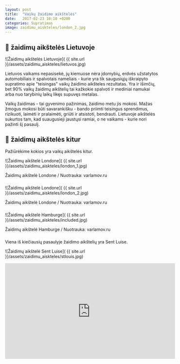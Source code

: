 ```yaml
---
layout: post
title:  "Vaikų žaidimo aikštelės"
date:   2017-02-23 10:10 +0200
categories: Supratimas
image: zaidimu_aiskteles/london_2.jpg
---
```


## 💩 žaidimų aikštelės Lietuvoje

![Žaidimų aikštelės Lietuvoje]( {{ site.url }}/assets/zaidimu_aiskteles/lietuvos.jpg)


Lietuvos vaikams nepasisekė, jų kiemuose nėra įdomybių, erdvės užstatytos automobiliais ir spalvotais nameliais - kurie yra tik saugusiųjų iškraipyto supratimo
apie "teisingas" vaikų žaidimo aikšteles rezultatas. 
Yra ir išimčių, bet 90% vaikų žaidimų aikštelių tai kažkokie spalvoti ir mediniai namukai arba nuo tarybinių laikų likęs supuvęs metalas.

Vaikų žaidimas  - tai gyvenimo pažinimas, žaidimo metu jis mokosi. Mažas žmogus mokosi būti savarankišku - bando priimti teisingus sprendimus, rizikuoti, laimėti ir pralaimėti, griūti ir atsistoti, bendrauti. Lietuvoje aikštelės sukurtos tam, kad suaugusieji jaustųsi ramiai, o ne vaikams - kurie nori pažinti šį pasaulį.

## 🍬 žaidimų aikštelės kitur

Pažiūrėkime kokios yra vaikų aikštelės kitur.

![Žaidimų aikštelė Londone]( {{ site.url }}/assets/zaidimu_aiskteles/london_1.jpg)
<div class="lighter smaller" style="margin:0 0 24px;">Žaidimų aikštelė Londone / Nuotrauka: varlamov.ru</div>


![Žaidimų aikštelė Londone]( {{ site.url }}/assets/zaidimu_aiskteles/london_2.jpg)
<div class="lighter smaller" style="margin:0 0 24px;">Žaidimų aikštelė Londone / Nuotrauka: varlamov.ru</div>


![Žaidimų aikštelė Hamburge]( {{ site.url }}/assets/zaidimu_aiskteles/included.jpg)
<div class="lighter smaller" style="margin:0 0 24px;">Žaidimų aikštelė Hamburge / Nuotrauka: varlamov.ru</div>


Viena iš kiečiausių pasaulyje žaidimo aikštelių yra Sent Luise.

![Žaidimų aikštelė Sent Luise]( {{ site.url }}/assets/zaidimu_aiskteles/stlouis.jpg)

<div class="video-container">
<iframe width="560" height="315" src="https://www.youtube.com/embed/MyZHBp0IkUY" frameborder="0" allowfullscreen></iframe>
</div>